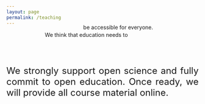 ```yaml
---
layout: page
permalink: /teaching
---
```


<span class="teaser" style="left:20%;width:600px;position:relative">We think that <span class="bluetext">education</span> needs to</span>
<span class="teaser" style="position: relative; float:left; left:40%;margin-top:-20px;">be accessible <span class="bluetext">for everyone</span>.</span>

<br><br>
<p align="justify" style="font-size:24px">
We strongly support <span class="bluetext">open science</span> and fully commit to <span class="bluetext">open education</span>. Once ready, we will provide all course material online.
</p>